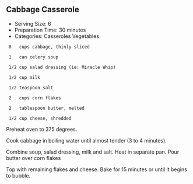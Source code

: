 ## Cabbage Casserole
* Serving Size: 6
* Preparation Time: 30 minutes
* Categories: Casseroles Vegetables

```
 8   cups cabbage, thinly sliced

 1   can celery soup

 1/2 cup salad dressing (ie: Miracle Whip)

 1/2 cup milk

 1/2 teaspoon salt

 2   cups corn flakes

 2   tablespoon butter, melted

 1/2 cup cheese, shredded
```

Preheat oven to 375 degrees.

Cook cabbage in boiling water until almost tender (3 to 4 minutes).

Combine soup, salad dressing, milk and salt. Heat in separate pan. Pour butter
over corn flakes

Top with remaining flakes and cheese. Bake for 15 minutes or until it begins to bubble.
